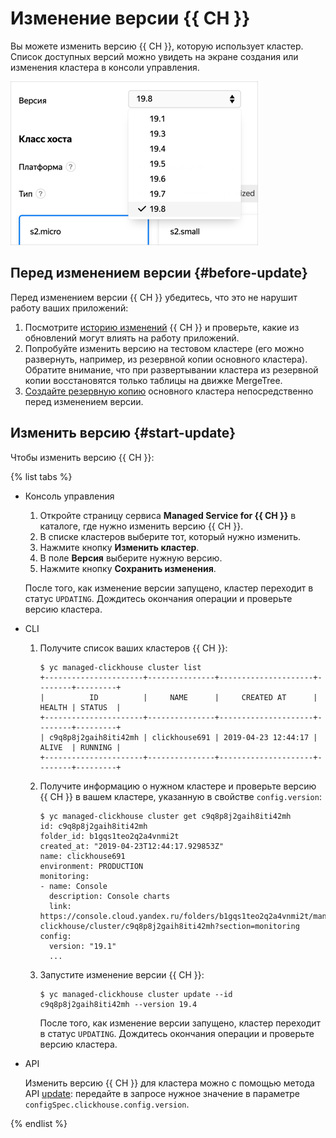 # Изменение версии {{ CH }}

Вы можете изменить версию {{ CH }}, которую использует кластер. Список доступных версий можно увидеть на экране создания или изменения кластера в консоли управления.

![ch-versions](../../_assets/mdb/clickhouse-version.png)


## Перед изменением версии {#before-update}

Перед изменением версии {{ CH }} убедитесь, что это не нарушит работу ваших приложений:

1. Посмотрите [историю изменений](https://github.com/yandex/clickhouse/blob/master/CHANGELOG_RU.md) {{ CH }} и проверьте, какие из обновлений могут влиять на работу приложений.
1. Попробуйте изменить версию на тестовом кластере (его можно развернуть, например, из резервной копии основного кластера). Обратите внимание, что при развертывании кластера из резервной копии восстановятся только таблицы на движке MergeTree.
1. [Создайте резервную копию](cluster-backups.md#create-backup) основного кластера непосредственно перед изменением версии.

## Изменить версию {#start-update}

Чтобы изменить версию {{ CH }}:

{% list tabs %}

- Консоль управления
  
  1. Откройте страницу сервиса **Managed Service for {{ CH }}** в каталоге, где нужно изменить версию {{ CH }}.
  1. В списке кластеров выберите тот, который нужно изменить.
  1. Нажмите кнопку **Изменить кластер**.
  1. В поле **Версия** выберите нужную версию.
  1. Нажмите кнопку **Сохранить изменения**.
  
  После того, как изменение версии запущено, кластер переходит в статус `UPDATING`. Дождитесь окончания операции и проверьте версию кластера.
  
- CLI
  
  1. Получите список ваших кластеров {{ CH }}:
  
     ```
     $ yc managed-clickhouse cluster list
     +----------------------+---------------+---------------------+--------+---------+
     |          ID          |     NAME      |     CREATED AT      | HEALTH | STATUS  |
     +----------------------+---------------+---------------------+--------+---------+
     | c9q8p8j2gaih8iti42mh | clickhouse691 | 2019-04-23 12:44:17 | ALIVE  | RUNNING |
     +----------------------+---------------+---------------------+--------+---------+
     ```
  
  1. Получите информацию о нужном кластере и проверьте версию {{ CH }} в вашем кластере, указанную в свойстве `config.version`:
  
     ```
     $ yc managed-clickhouse cluster get c9q8p8j2gaih8iti42mh
     id: c9q8p8j2gaih8iti42mh
     folder_id: b1gqs1teo2q2a4vnmi2t
     created_at: "2019-04-23T12:44:17.929853Z"
     name: clickhouse691
     environment: PRODUCTION
     monitoring:
     - name: Console
       description: Console charts
       link: https://console.cloud.yandex.ru/folders/b1gqs1teo2q2a4vnmi2t/managed-clickhouse/cluster/c9q8p8j2gaih8iti42mh?section=monitoring
     config:
       version: "19.1"
       ...
     ```
  
  1. Запустите изменение версии {{ CH }}:
  
     ```
     $ yc managed-clickhouse cluster update --id c9q8p8j2gaih8iti42mh --version 19.4
     ```
  
     После того, как изменение версии запущено, кластер переходит в статус `UPDATING`. Дождитесь окончания операции и проверьте версию кластера.
  
- API
  
  Изменить версию {{ CH }} для кластера можно с помощью метода API [update](../api-ref/Cluster/update.md): передайте в запросе нужное значение в параметре `configSpec.clickhouse.config.version`.
  
{% endlist %}
